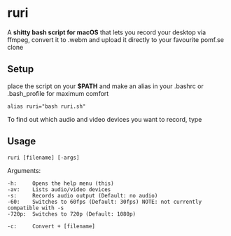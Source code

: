 # ruri

A **shitty bash script for macOS** that lets you record your desktop via ffmpeg, convert it to .webm and upload it directly to your favourite pomf.se clone

## Setup

place the script on your **$PATH** and make an alias in your .bashrc or .bash_profile for maximum comfort

```
alias ruri="bash ruri.sh"
```
To find out which audio and video devices you want to record, type



## Usage

```
ruri [filename] [-args]
```

Arguments:
```
-h:     Opens the help menu (this)
-av:    Lists audio/video devices
-s:     Records audio output (Default: no audio)
-60:    Switches to 60fps (Default: 30fps) NOTE: not currently compatible with -s
-720p:  Switches to 720p (Default: 1080p)

-c:     Convert + [filename]
```
